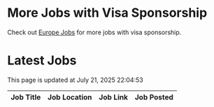 # More Jobs with Visa Sponsorship

Check out [Europe Jobs](https://github.com/sureshparimi/europejobs#latest-jobs) for more jobs with visa sponsorship.

# Latest Jobs

This page is updated at July 21, 2025 22:04:53

| Job Title | Job Location | Job Link | Job Posted |
| --- | --- | --- | --- |
